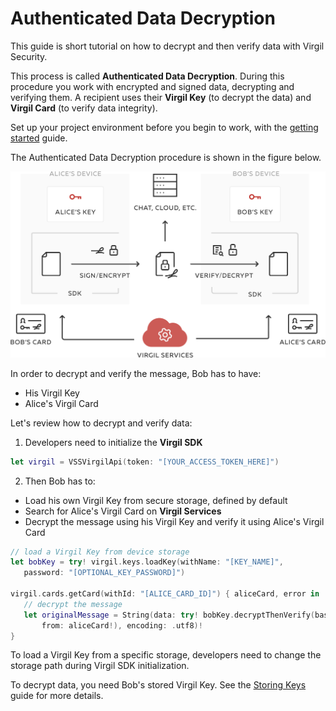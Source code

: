 # Authenticated Data Decryption

This guide is short tutorial on how to decrypt and then verify data with Virgil Security.

This process is called **Authenticated Data Decryption**. During this procedure you work with encrypted and signed data, decrypting and verifying them. A recipient uses their **Virgil Key** (to decrypt the data) and **Virgil Card** (to verify data integrity).


Set up your project environment before you begin to work, with the [getting started](/docs/swift/guides/configuration/client.md) guide.

The Authenticated Data Decryption procedure is shown in the figure below.

![Virgil Intro](/docs/swift/img/Guides_introduction.png "Authenticated Data Decryption")

In order to decrypt and verify the message, Bob has to have:
 - His Virgil Key
 - Alice's Virgil Card

Let's review how to decrypt and verify data:

1. Developers need to initialize the **Virgil SDK**

```swift
let virgil = VSSVirgilApi(token: "[YOUR_ACCESS_TOKEN_HERE]")
```

2. Then Bob has to:

 - Load his own Virgil Key from secure storage, defined by default
 - Search for Alice's Virgil Card on **Virgil Services**
 - Decrypt the message using his Virgil Key and verify it using Alice's Virgil Card

 ```swift
 // load a Virgil Key from device storage
 let bobKey = try! virgil.keys.loadKey(withName: "[KEY_NAME]",
 	password: "[OPTIONAL_KEY_PASSWORD]")

 virgil.cards.getCard(withId: "[ALICE_CARD_ID]") { aliceCard, error in
 	// decrypt the message
 	let originalMessage = String(data: try! bobKey.decryptThenVerify(base64: ciphertext,
 		from: aliceCard!), encoding: .utf8)!
 }
 ```

To load a Virgil Key from a specific storage, developers need to change the storage path during Virgil SDK initialization.

To decrypt data, you need Bob's stored Virgil Key. See the [Storing Keys](/docs/swift/guides/virgil-key/saving-key.md) guide for more details.
